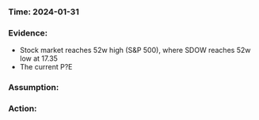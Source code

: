 ### Time: 2024-01-31

### Evidence:
- Stock market reaches 52w high (S&P 500), where SDOW reaches 52w low at 17.35
- The current P?E
### Assumption:

### Action:


